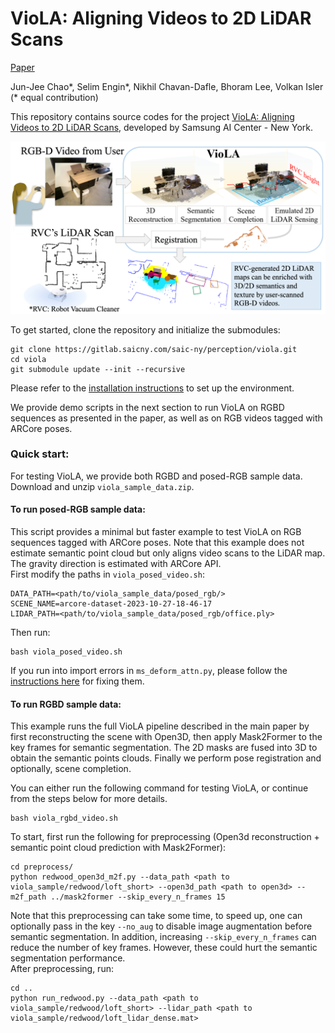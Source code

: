 # VioLA: Aligning Videos to 2D LiDAR Scans

[Paper](https://arxiv.org/abs/2311.04783)

Jun-Jee Chao*, Selim Engin*, Nikhil Chavan-Dafle, Bhoram Lee, Volkan Isler <br>
(* equal contribution)

This repository contains source codes for the project [VioLA: Aligning Videos to 2D LiDAR Scans](https://arxiv.org/abs/2311.04783), developed by Samsung AI Center - New York.


![viola](assets/viola_overview.png)


To get started, clone the repository and initialize the submodules:

```
git clone https://gitlab.saicny.com/saic-ny/perception/viola.git
cd viola
git submodule update --init --recursive
```

Please refer to the [installation instructions](docs/installation.md) to set up the environment.

We provide demo scripts in the next section to run VioLA on RGBD sequences as presented in the paper, as well as on RGB videos tagged with ARCore poses.


### Quick start:
For testing VioLA, we provide both RGBD and posed-RGB sample data. Download and unzip `viola_sample_data.zip`.<br />
#### To run posed-RGB sample data: <br />
This script provides a minimal but faster example to test VioLA on RGB sequences tagged with ARCore poses. Note that this example does not estimate semantic point cloud but only aligns video scans to the LiDAR map. The gravity direction is estimated with ARCore API. <br />
First modify the paths in `viola_posed_video.sh`:<br />
```
DATA_PATH=<path/to/viola_sample_data/posed_rgb/>
SCENE_NAME=arcore-dataset-2023-10-27-18-46-17
LIDAR_PATH=<path/to/viola_sample_data/posed_rgb/office.ply>
```
Then run:<br />
```
bash viola_posed_video.sh
```
If you run into import errors in `ms_deform_attn.py`, please follow the [instructions here](docs/fix_import_errors.md) for fixing them.

#### To run RGBD sample data: <br />
This example runs the full VioLA pipeline described in the main paper by first reconstructing the scene with Open3D, then apply Mask2Former to the key frames for semantic segmentation. The 2D masks are fused into 3D to obtain the semantic points clouds. Finally we perform pose registration and optionally, scene completion.<br />

You can either run the following command for testing VioLA, or continue from the steps below for more details.
```
bash viola_rgbd_video.sh
```

To start, first run the following for preprocessing (Open3d reconstruction + semantic point cloud prediction with Mask2Former):<br />
```
cd preprocess/
python redwood_open3d_m2f.py --data_path <path to viola_sample/redwood/loft_short> --open3d_path <path to open3d> --m2f_path ../mask2former --skip_every_n_frames 15
```
Note that this preprocessing can take some time, to speed up, one can optionally pass in the key `--no_aug` to disable image augmentation before semantic segmentation. In addition, increasing `--skip_every_n_frames` can reduce the number of key frames. However, these could hurt the semantic segmentation performance.<br />
After preprocessing, run:<br />
```
cd ..
python run_redwood.py --data_path <path to viola_sample/redwood/loft_short> --lidar_path <path to viola_sample/redwood/loft_lidar_dense.mat>
```


